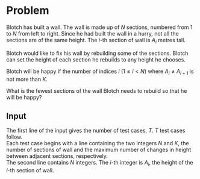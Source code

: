 # Problem

Blotch has built a wall. The wall is made up of $N$ sections, numbered from $1$ to $N$ from left to right. Since he had built the wall in a hurry, not all the sections are of the same height. The $i$-th section of wall is $A_i$ metres tall.

Blotch would like to fix his wall by rebuilding some of the sections. Blotch can set the height of each section he rebuilds to any height he chooses.

Blotch will be happy if the number of indices $i$ $(1 ≤ i < N)$ where $A_i ≠ A_{i+1}$ is not more than $K$.

What is the fewest sections of the wall Blotch needs to rebuild so that he will be happy?

## Input

The first line of the input gives the number of test cases, $T$. $T$ test cases follow.  
Each test case begins with a line containing the two integers $N$ and $K$, the number of sections of wall and the maximum number of changes in height between adjacent sections, respectively.  
The second line contains $N$ integers. The $i$-th integer is $A_i$, the height of the $i$-th section of wall.
